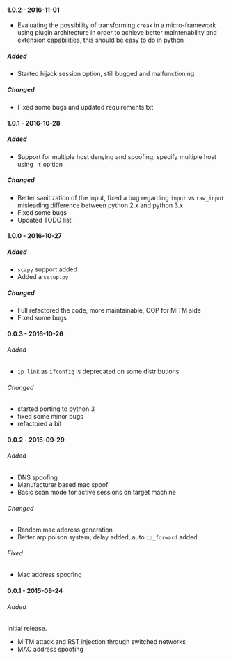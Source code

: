 #### 1.0.2 - 2016-11-01

- Evaluating the possibility of transforming `creak` in a micro-framework using
  plugin architecture in order to achieve better maintenability and extension
  capabilities, this should be easy to do in python

##### Added

- Started hijack session option, still bugged and malfunctioning

##### Changed

- Fixed some bugs and updated requirements.txt

#### 1.0.1 - 2016-10-28

##### Added

- Support for multiple host denying and spoofing, specify multiple host using
  `-t` opition

##### Changed

- Better sanitization of the input, fixed a bug regarding `input` vs `raw_input`
  misleading difference between python 2.x and python 3.x
- Fixed some bugs
- Updated TODO list

#### 1.0.0 - 2016-10-27

##### Added

- `scapy` support added
- Added a `setup.py`

##### Changed

- Full refactored the code, more maintainable, OOP for MITM side
- Fixed some bugs

#### 0.0.3 - 2016-10-26

###### Added

- `ip link` as `ifconfig` is deprecated on some distributions

###### Changed

- started porting to python 3
- fixed some minor bugs
- refactored a bit

#### 0.0.2 - 2015-09-29

###### Added

- DNS spoofing
- Manufacturer based mac spoof
- Basic scan mode for active sessions on target machine

###### Changed

- Random mac address generation
- Better arp poison system, delay added, auto `ip_forward` added

###### Fixed

- Mac address spoofing

#### 0.0.1 - 2015-09-24

###### Added

Initial release.

- MITM attack and RST injection through switched networks
- MAC address spoofing
